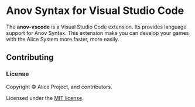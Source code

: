 # Anov Syntax for Visual Studio Code

The **anov-vscode** is a Visual Studio Code extension. Its provides language support for Anov Syntax. This extension make you can develop your games with the Alice System more faster, more easily.

<!--
## Features

TBD
-->

## Contributing

### License

Copyright © Alice Project, and contributors.

Licensed under the [MIT license](./LICENSE).

<!--
### Code of Conduct

TBD
-->


<!--
## Feedback

TBD
-->
